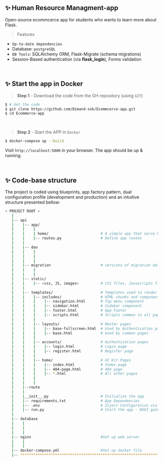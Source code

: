 ## ✨ Human Resource Managment-app
Open-source ecommcerce app for students who wants to learn more about Flask.
<br />

> Features

- `Up-to-date dependencies`
- Database: `postgreSQL`
- `DB Tools`: SQLAlchemy ORM, Flask-Migrate (schema migrations)
- Session-Based authentication (via **flask_login**), Forms validation

<br />

## ✨ Start the app in Docker

> **Step 1** - Download the code from the GH repository (using `GIT`) 

```bash
$ # Get the code
$ git clone https://github.com/Dimand-sok/Ecommcerce-app.git
$ cd Ecommerce-app
```

<br />

> **Step 2** - Start the APP in `Docker`

```bash
$ docker-compose up --build 
```

Visit `http://localhost:5000` in your browser. The app should be up & running.

<br />



## ✨ Code-base structure

The project is coded using blueprints, app factory pattern, dual configuration profile (development and production) and an intuitive structure presented bellow:

```bash
< PROJECT ROOT >
   |
   |-- api
   |    |-- app/
   |    |    |
   |    |    | home/                        # A simple app that serve HTML files
   |    |    |-- routes.py                  # Define app routes
   |    |
   |    |-- dao
   |    |    |  
   |    |    |  
   |    |    | 
   |    |-- migration                       # versions of migration database via alembic
   |    |    |
   |    |    |
   |    |-- static/
   |    |    |-- <css, JS, images>          # CSS files, Javascripts files
   |    |
   |    |-- templates/                      # Templates used to render pages
   |    |    |-- includes/                  # HTML chunks and components
   |    |    |    |-- navigation.html       # Top menu component
   |    |    |    |-- sidebar.html          # Sidebar component
   |    |    |    |-- footer.html           # App Footer
   |    |    |    |-- scripts.html          # Scripts common to all pages
   |    |    |
   |    |    |-- layouts/                   # Master pages
   |    |    |    |-- base-fullscreen.html  # Used by Authentication pages
   |    |    |    |-- base.html             # Used by common pages
   |    |    |
   |    |    |-- accounts/                  # Authentication pages
   |    |    |    |-- login.html            # Login page
   |    |    |    |-- register.html         # Register page
   |    |    |
   |    |    |-- home/                      # UI Kit Pages
   |    |    |    |-- index.html            # Index page
   |    |    |    |-- 404-page.html         # 404 page
   |    |    |    |-- *.html                # All other pages
   |    |    |
   |    |    |
   |    |--route                         
   |    |  
   |    |__init__.py                        # Initialize the app
   |    |-- requirements.txt                # App Dependencies
   |    |-- .env                            # Inject Configuration via Environment
   |    |-- run.py                          # Start the app - WSGI gateway
   |
   |-- database
   |    |    
   |    |    
   |    |    
   |-- nginx                                #Set up web server
   |    |    
   |    |    
   |-- docker-compose.yml                   #Set up docker file
   |-- ************************************************************************
```

<br />

